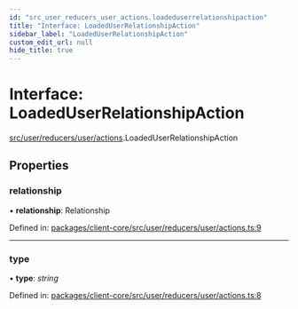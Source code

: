 ```yaml
---
id: "src_user_reducers_user_actions.loadeduserrelationshipaction"
title: "Interface: LoadedUserRelationshipAction"
sidebar_label: "LoadedUserRelationshipAction"
custom_edit_url: null
hide_title: true
---
```


# Interface: LoadedUserRelationshipAction

[src/user/reducers/user/actions](../modules/src_user_reducers_user_actions.md).LoadedUserRelationshipAction

## Properties

### relationship

• **relationship**: Relationship

Defined in: [packages/client-core/src/user/reducers/user/actions.ts:9](https://github.com/xr3ngine/xr3ngine/blob/7e8e151f1/packages/client-core/src/user/reducers/user/actions.ts#L9)

___

### type

• **type**: *string*

Defined in: [packages/client-core/src/user/reducers/user/actions.ts:8](https://github.com/xr3ngine/xr3ngine/blob/7e8e151f1/packages/client-core/src/user/reducers/user/actions.ts#L8)
